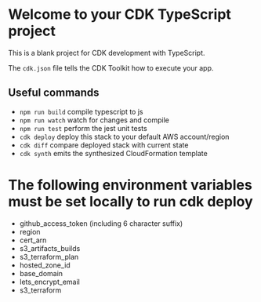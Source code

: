 # Welcome to your CDK TypeScript project

This is a blank project for CDK development with TypeScript.

The `cdk.json` file tells the CDK Toolkit how to execute your app.

## Useful commands

* `npm run build`   compile typescript to js
* `npm run watch`   watch for changes and compile
* `npm run test`    perform the jest unit tests
* `cdk deploy`      deploy this stack to your default AWS account/region
* `cdk diff`        compare deployed stack with current state
* `cdk synth`       emits the synthesized CloudFormation template

# The following environment variables must be set locally to run cdk deploy

- github\_access\_token (including 6 character suffix)
- region
- cert_arn
- s3\_artifacts\_builds
- s3\_terraform\_plan
- hosted\_zone\_id
- base_domain
- lets\_encrypt\_email
- s3_terraform